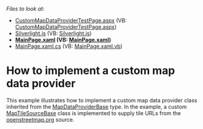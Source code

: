 <!-- default file list -->
*Files to look at*:

* [CustomMapDataProviderTestPage.aspx](./CS/CustomMapDataProvider.Web/CustomMapDataProviderTestPage.aspx) (VB: [CustomMapDataProviderTestPage.aspx](./VB/CustomMapDataProvider.Web/CustomMapDataProviderTestPage.aspx))
* [Silverlight.js](./CS/CustomMapDataProvider.Web/Silverlight.js) (VB: [Silverlight.js](./VB/CustomMapDataProvider.Web/Silverlight.js))
* **[MainPage.xaml](./CS/CustomMapDataProvider/MainPage.xaml) (VB: [MainPage.xaml](./VB/CustomMapDataProvider/MainPage.xaml))**
* [MainPage.xaml.cs](./CS/CustomMapDataProvider/MainPage.xaml.cs) (VB: [MainPage.xaml.vb](./VB/CustomMapDataProvider/MainPage.xaml.vb))
<!-- default file list end -->
# How to implement a custom map data provider


<p>This example illustrates how to implement a custom map data provider class inherited from the <a href="http://documentation.devexpress.com/#Silverlight/clsDevExpressXpfMapMapDataProviderBasetopic"><u>MapDataProviderBase</u></a> type. In the example, a custom <a href="http://documentation.devexpress.com/#Silverlight/DevExpressXpfMapMapTileSourceBase_ctortopic"><u>MapTileSourceBase</u></a> class is implemented to supply tile URLs from the <a href="http://www.openstreetmap.org/"><u>openstreetmap.org</u></a> source.</p><p><br />
</p>

<br/>


